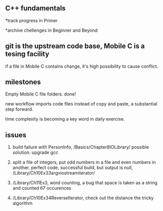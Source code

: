 ## C++ fundamentals

*track progress in Primer

*archive chellenges in Beginner and Beyond

## git is the upstream code base, Mobile C is a tesing facility

if a file in Mobile C contains change, it's high possibility to cause conflict.

## milestones

Empty Mobile C file folders. done!

new workflow imports code files instead of copy and paste, a substantial step forward.

time complexity is becoming a key word in daily exercise.

## issues

1. build failure with PersonInfo, /Basics/Chapter8IOLibrary/
possible solution: upgrade gcc

2. split a file of integers, put odd numbers in a file and even numbers in another.
perfect code, successful build, but output is null, /Library/Ch10Ex33argviostreamiterator/

3. /Library/Ch11Ex3, word counting, a bug that space is taken as a string and counted 67 occurences

4. /Library/Ch10Ex34ReverseIterator, check out the  distance the tricky algorithm 
